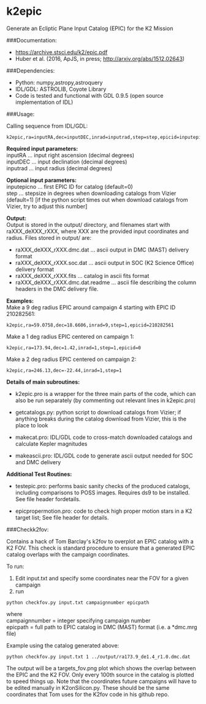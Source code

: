 # k2epic
Generate an Ecliptic Plane Input Catalog (EPIC) for the K2 Mission

###Documentation:
- https://archive.stsci.edu/k2/epic.pdf <br/> 
- Huber et al. (2016, ApJS, in press; http://arxiv.org/abs/1512.02643)


###Dependencies:
* Python: numpy,astropy,astroquery <br/> 
* IDL/GDL: ASTROLIB, Coyote Library <br/> 
* Code is tested and functional with GDL 0.9.5 (open source implementation of IDL)

###Usage:

Calling sequence from IDL/GDL:
```
k2epic,ra=inputRA,dec=inputDEC,inrad=inputrad,step=step,epicid=inputepicno
```

**Required input parameters:**	<br/>
inputRA  ... input right ascension (decimal degrees) <br/>
inputDEC ... input declination (decimal degrees) <br/>
inputrad ... input radius (decimal degrees) <br/>
	
**Optional input parameters:**	<br/>
inputepicno	... first EPIC ID for catalog (default=0) <br/>
step 		    ... stepsize in degrees when downloading catalogs from Vizier (default=1) [if the python script times out when download catalogs from Vizier, try to adjust this number]

**Output:** <br/>
Output is stored in the output/ directory, and filenames start with raXXX_deXXX_rXXX, where XXX are the provided input coordinates and radius. Files stored in output/ are: <br/>

* raXXX_deXXX_rXXX.dmc.dat	...	ascii output in DMC (MAST) delivery format
* raXXX_deXXX_rXXX.soc.dat	...	ascii output in SOC (K2 Science Office) delivery format
* raXXX_deXXX_rXXX.fits		  ...	catalog in ascii fits format
* raXXX_deXXX_rXXX.dmc.dat.readme ...	ascii file describing the column headers in the DMC delivery file. 

**Examples:** <br/>
Make a 9 deg radius EPIC around campaign 4 starting with EPIC ID 210282561:
```	
k2epic,ra=59.0758,dec=18.6606,inrad=9,step=1,epicid=210282561
```

Make a 1 deg radius EPIC centered on campaign 1:
```
k2epic,ra=173.94,dec=1.42,inrad=1,step=1,epicid=0
```

Make a 2 deg radius EPIC centered on campaign 2:
```
k2epic,ra=246.13,dec=-22.44,inrad=1,step=1
```

**Details of main subroutines:**
* k2epic.pro is a wrapper for the three main parts of the code, which can also be run separately (by commenting out relevant lines in k2epic.pro)

* getcatalogs.py: python script to download catalogs from Vizier; if anything breaks during the catalog download from Vizier, this is the place to look

* makecat.pro: IDL/GDL code to cross-match downloaded catalogs and calculate Kepler magnitudes

* makeascii.pro: IDL/GDL code to generate ascii output needed for SOC and DMC delivery


**Additional Test Routines:**
	
* testepic.pro: performs basic sanity checks of the produced catalogs, including comparisons to POSS images. Requires ds9 to be installed. See file header fordetails.
	
* epicpropermotion.pro: code to check high proper motion stars in a K2 target list; See file header for details.
	

###Checkk2fov:

Contains a hack of Tom Barclay's k2fov to overplot an EPIC catalog with a K2 FOV. This check is standard procedure to ensure that a generated EPIC catalog overlaps with the campaign coordinates.

To run: <br/> 
1) Edit input.txt and specify some coordinates near the FOV for a given campaign <br/> 
2) run 
```
python checkfov.py input.txt campaignnumber epicpath 
```
where <br/>
campaignnumber = integer specifying campaign number <br/>
epicpath = full path to EPIC catalog in DMC (MAST) format (i.e. a *dmc.mrg file) <br/>

Example using the catalog generated above:
```
python checkfov.py input.txt 1 ../output/ra173.9_de1.4_r1.0.dmc.dat
```
	
The output will be a targets_fov.png plot which shows the overlap between the EPIC and the K2 FOV. Only every 100th source in the catalog is plotted to speed things up. Note that the coordinates future campaigns will have to be edited manually in K2onSilicon.py. These should be the same coordinates that Tom uses for the K2fov code in his github repo.
